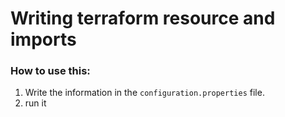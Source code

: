 # Writing terraform resource and imports

### How to use this:
1. Write the information in the `configuration.properties` file.
2. run it
